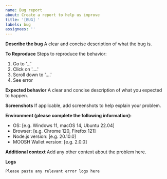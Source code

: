 ```yaml
---
name: Bug report
about: Create a report to help us improve
title: '[BUG] '
labels: bug
assignees: ''
---
```


**Describe the bug**
A clear and concise description of what the bug is.

**To Reproduce**
Steps to reproduce the behavior:
1. Go to '...'
2. Click on '....'
3. Scroll down to '....'
4. See error

**Expected behavior**
A clear and concise description of what you expected to happen.

**Screenshots**
If applicable, add screenshots to help explain your problem.

**Environment (please complete the following information):**
 - OS: [e.g. Windows 11, macOS 14, Ubuntu 22.04]
 - Browser: [e.g. Chrome 120, Firefox 121]
 - Node.js version: [e.g. 20.10.0]
 - MOOSH Wallet version: [e.g. 2.0.0]

**Additional context**
Add any other context about the problem here.

**Logs**
```
Please paste any relevant error logs here
```